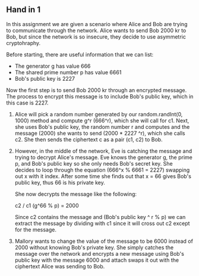## Hand in 1

In this assignment we are given a scenario where Alice and Bob are trying to communicate through the network. Alice wants to send Bob 2000 kr to Bob, but since the network is so insecure, they decide to use asymmetric cryptohraphy.

Before starting, there are useful information that we can list:

* The generator g has value 666
* The shared prime number p has value 6661
* Bob's public key is 2227

Now the first step is to send Bob 2000 kr through an encrypted message. The process to encrypt this message is to include Bob's public key, which in this case is 2227.


1. Alice will pick a random number generated by our random.randInt(0, 1000) method and compute g^r (666^r), which she will call for c1. Next, she uses Bob's public key, the random number r and computes and the message (2000) she wants to send (2000 * 2227 ^r), which she calls c2. She then sends the ciphertext c as a pair (c1, c2) to Bob.

2. However, in the middle of the network, Eve is catching the message and trying to decrypt Alice's message. Eve knows the generator g, the prime p, and Bob's public key so she only needs Bob's secret key. She decides to loop through the equation (666^x % 6661 = 2227) swapping out x with it index. After some time she finds out that x = 66 gives Bob's public key, thus 66 is his private key. 

    She now decrypts the message like the following:

    c2 / c1 (g^66 % p) = 2000

    Since c2 contains the message and (Bob's public key ^ r % p) we can extract the message by dividing with c1 since it will cross out c2 except for the message.

3. Mallory wants to change the value of the message to be 6000 instead of 2000 without knowing Bob's private key. She simply catches the message over the network and encrypts a new message using Bob's public key with the message 6000 and attach swaps it out with the ciphertext Alice was sending to Bob.
